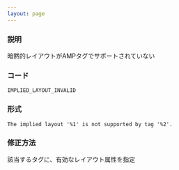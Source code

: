 ```yaml
---
layout: page
---
```


### 説明

暗黙的レイアウトがAMPタグでサポートされていない

### コード

    IMPLIED_LAYOUT_INVALID

### 形式

    The implied layout '%1' is not supported by tag '%2'.

### 修正方法

該当するタグに、有効なレイアウト属性を指定
